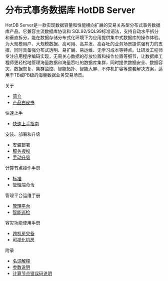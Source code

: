 # 分布式事务数据库 HotDB Server

HotDB Server是一款实现数据容量和性能横向扩展的交易关系型分布式事务数据库产品。它兼容主流数据库协议和 SQL92/SQL99标准语法，支持自动水平拆分和垂直拆分，能在数据存储分布式化环境下为应用提供集中式数据库的操作体验。为大规模用户、大规模数据、高可用、高并发、高吞吐的业务场景提供强有力的支撑，同时具备强分布式透明、易扩展、易运维、无学习成本等特点。让研发工程师专注应用程序编码实现，无需关心数据的存放位置和操作位置等细节，让数据库工程师更轻松地管理海量数据和海量吞吐的数据库集群，同时提供数据安全、数据容灾、数据恢复、集群监控、智能拓扑、智能大屏、不停机扩容等整套解决方案，适用于TB或PB级的海量数据业务交易场景。

<!--README TOC-->

<div class="container-fluid readme-toc">
<div class="row readme-toc-row">
<div class="col-sm-4 col-md-4 col-lg-4 readme-toc-col">
<div class="readme-toc-col-title">关于</div>

* [简介](introduce.md)
* [产品白皮书](white-paper.md)
<!--* [What's New](whats-new.md)-->

</div>
<div class="col-sm-4 col-md-4 col-lg-4 readme-toc-col">
<div class="readme-toc-col-title">快速上手</div>

* [快速上手指南](quick-start-guide.md)
<!--* [基本操作](basic-operations.md)-->

</div>
<div class="col-sm-4 col-md-4 col-lg-4 readme-toc-col">
<div class="readme-toc-col-title">安装、部署和升级</div>

* [安装部署](install-and-deploy.md)
* [服务授权](service-license.md)
* [手动升级](manual-update.md)

</div>
<div class="col-sm-4 col-md-4 col-lg-4 readme-toc-col">
<div class="readme-toc-col-title">计算节点操作手册</div>

* [标准](standard.md)
* [管理端命令](management-port-command.md)

</div>
<div class="col-sm-4 col-md-4 col-lg-4 readme-toc-col">
<div class="readme-toc-col-title">管理平台运维手册</div>

* [管理平台](hotdb-management.md)
* [智能巡检](intelligent-inspection.md)

</div>
<div class="col-sm-4 col-md-4 col-lg-4 readme-toc-col">
<div class="readme-toc-col-title">容灾功能使用手册</div>

* [跨机房灾备](cross-idc-disaster-recovery.md)
* [可视化机房](visual-idc.md)

</div>
<div class="col-sm-4 col-md-4 col-lg-4readme-toc-col">
<div class="readme-toc-col-title">附录</div>

* [名词解释](glossary.md)
* [参数说明](parameters.md)
* [计算节点错误码说明](error-codes.md)

</div>
</div>
</div>